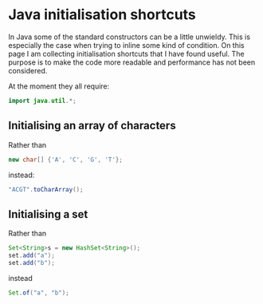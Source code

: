# Java initialisation shortcuts

In Java some of the standard constructors can be a little unwieldy.
This is especially the case when trying to inline some kind of condition.
On this page I am collecting initialisation shortcuts that I have found useful.
The purpose is to make the code more readable and performance has not been considered.

At the moment they all require:

```java
import java.util.*;
```

## Initialising an array of characters

Rather than
```java
new char[] {'A', 'C', 'G', 'T'};
```
instead:
```java
"ACGT".toCharArray();
```

## Initialising a set

Rather than
```java
Set<String>s = new HashSet<String>();
set.add("a"); 
set.add("b");
```
instead
```java
Set.of("a", "b");
```